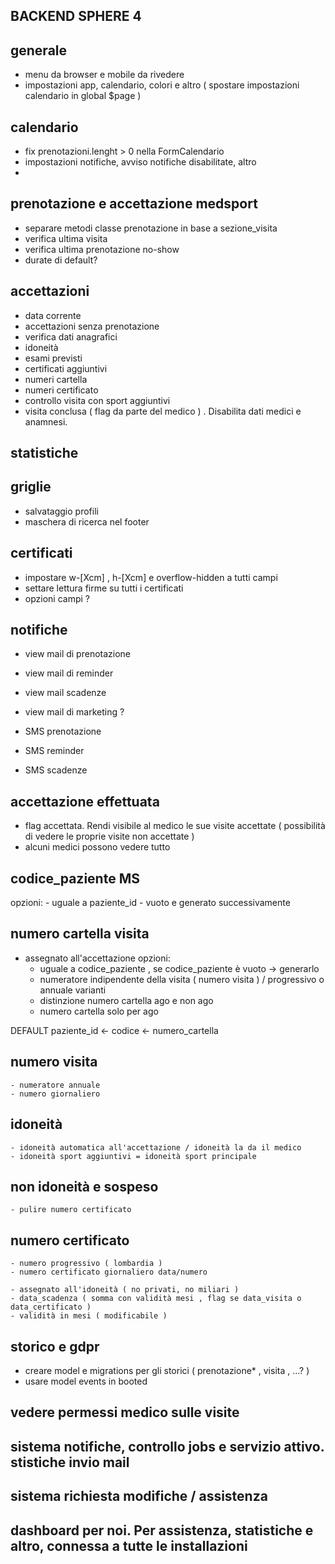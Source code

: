 ## BACKEND SPHERE 4

## generale
- menu da browser e mobile da rivedere
- impostazioni app, calendario, colori e altro ( spostare impostazioni calendario in global $page )



## calendario
- fix prenotazioni.lenght > 0 nella FormCalendario
- impostazioni notifiche, avviso notifiche disabilitate, altro
- 


## prenotazione e accettazione medsport
- separare metodi classe prenotazione in base a sezione_visita
- verifica ultima visita
- verifica ultima prenotazione no-show
- durate di default? 

## accettazioni
- data corrente
- accettazioni senza prenotazione
- verifica dati anagrafici
- idoneità
- esami previsti
- certificati aggiuntivi
- numeri cartella
- numeri certificato
- controllo visita con sport aggiuntivi
- visita conclusa ( flag da parte del medico ) . Disabilita dati medici e anamnesi.

## statistiche

## griglie
- salvataggio profili
- maschera di ricerca nel footer

## certificati
- impostare w-[Xcm] , h-[Xcm] e overflow-hidden a tutti campi
- settare lettura firme su tutti i certificati
- opzioni campi ?

## notifiche
- view mail di prenotazione
- view mail di reminder
- view mail scadenze
- view mail di marketing ?

- SMS prenotazione
- SMS reminder
- SMS scadenze



## accettazione effettuata

- flag accettata. Rendi visibile al medico le sue visite accettate ( possibilità di vedere le proprie visite non accettate )
- alcuni medici possono vedere tutto

## codice_paziente MS
opzioni:
    - uguale a paziente_id
    - vuoto e generato successivamente    

## numero cartella visita
- assegnato all'accettazione 
opzioni:
    - uguale a codice_paziente , se codice_paziente è vuoto -> generarlo
    - numeratore indipendente della visita ( numero visita ) / progressivo o annuale
varianti
    - distinzione numero cartella ago e non ago
    - numero cartella solo per ago

DEFAULT paziente_id <- codice <- numero_cartella

## numero visita
    - numeratore annuale
    - numero giornaliero

## idoneità
    - idoneità automatica all'accettazione / idoneità la da il medico
    - idoneità sport aggiuntivi = idoneità sport principale

## non idoneità e sospeso
    - pulire numero certificato

## numero certificato        
    - numero progressivo ( lombardia )
    - numero certificato giornaliero data/numero

    - assegnato all'idoneità ( no privati, no miliari )
    - data_scadenza ( somma con validità mesi , flag se data_visita o data_certificato )
    - validità in mesi ( modificabile )


## storico e gdpr
- creare model e migrations per gli storici ( prenotazione* , visita , ...? )
- usare model events in booted

## vedere permessi medico sulle visite

## sistema notifiche, controllo jobs e servizio attivo. stistiche invio mail

## sistema richiesta modifiche / assistenza

## dashboard per noi. Per assistenza, statistiche e altro, connessa a tutte le installazioni